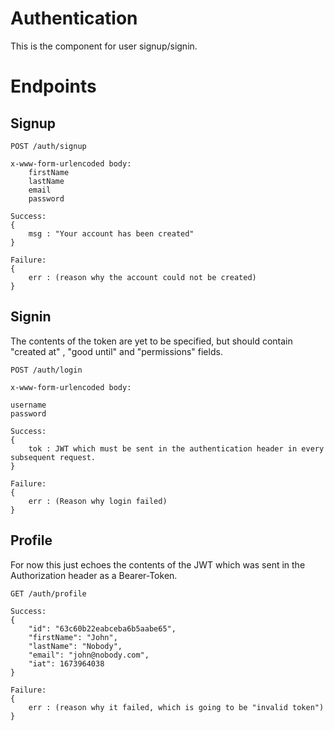 # Authentication

This is the component for user signup/signin.

# Endpoints

## Signup
```
POST /auth/signup

x-www-form-urlencoded body:
    firstName
    lastName
    email
    password

Success:
{
    msg : "Your account has been created"
}

Failure:
{
    err : (reason why the account could not be created)
}
```

## Signin

The contents of the token are yet to be specified, but should contain  "created at" , "good until" and "permissions" fields.
```
POST /auth/login

x-www-form-urlencoded body:

username
password

Success:
{
    tok : JWT which must be sent in the authentication header in every subsequent request.
}

Failure:
{
    err : (Reason why login failed)
}
```

## Profile

For now this just echoes the contents of the JWT which was sent in the Authorization header as a Bearer-Token.
```
GET /auth/profile

Success:
{
    "id": "63c60b22eabceba6b5aabe65",
    "firstName": "John",
    "lastName": "Nobody",
    "email": "john@nobody.com",
    "iat": 1673964038
}

Failure:
{
    err : (reason why it failed, which is going to be "invalid token")
}
```

